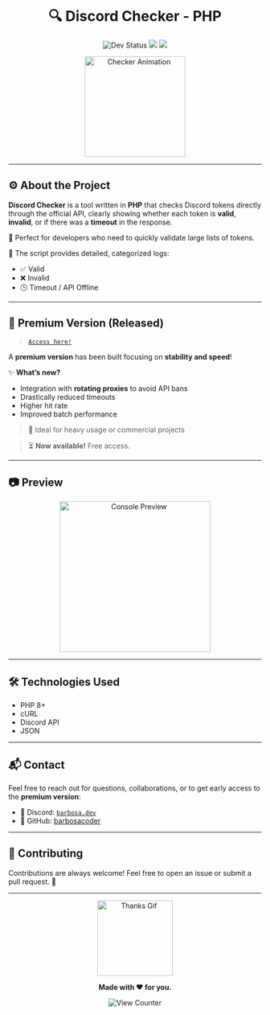 <h1 align="center">
  🔍 Discord Checker - PHP
</h1>

<p align="center">
  <img src="https://img.shields.io/badge/status-dev-orange?style=for-the-badge&logo=php" alt="Dev Status">
  <img src="https://img.shields.io/badge/version-1.0-blueviolet?style=for-the-badge&logo=github">
  <img src="https://img.shields.io/badge/license-MIT-success?style=for-the-badge">
</p>

<p align="center">
  <img src="https://cdn.glitch.global/edc6bf43-3fc2-4ee2-8679-26d5c497d136/Captura%20de%20tela%202025-05-27%20140227.png?v=1748365398723" height="200" alt="Checker Animation">
</p>

---

## ⚙️ About the Project

**Discord Checker** is a tool written in **PHP** that checks Discord tokens directly through the official API, clearly showing whether each token is **valid**, **invalid**, or if there was a **timeout** in the response.

🔧 Perfect for developers who need to quickly validate large lists of tokens.

📡 The script provides detailed, categorized logs:
- ✅ Valid
- ❌ Invalid
- 🕒 Timeout / API Offline

---

## 🌟 Premium Version (Released)
> [`Access here!`](https://github.com/BarbosaCoder/Discord-Checker-V2)

A **premium version** has been built focusing on **stability and speed**!

✨ **What’s new?**
- Integration with **rotating proxies** to avoid API bans
- Drastically reduced timeouts
- Higher hit rate
- Improved batch performance

> 💼 Ideal for heavy usage or commercial projects

> ⏳ **Now available!** Free access.

---

## 📷 Preview

<p align="center">
  <img src="https://cdn.glitch.global/edc6bf43-3fc2-4ee2-8679-26d5c497d136/e40964b6-b2ef-426e-a393-ae3d5c38197f.image.png?v=1748365479580" alt="Console Preview" height="300">
</p>

---

## 🛠️ Technologies Used

- PHP 8+
- cURL
- Discord API
- JSON

---

## 📬 Contact

Feel free to reach out for questions, collaborations, or to get early access to the **premium version**:

- 💬 Discord: [`barbosa.dev`](https://discord.com/users/1171874463303686234)
- 🐙 GitHub: [barbosacoder](https://github.com/barbosacoder)

---

## 🧠 Contributing

Contributions are always welcome! Feel free to open an issue or submit a pull request. 🚀

---

<p align="center">
  <img src="https://img1.picmix.com/output/stamp/normal/0/5/4/8/1968450_1c491.gif" height="150" alt="Thanks Gif">
</p>

<p align="center"><b>Made with ❤️ for you.</b></p>

<p align="center">
  <img src="https://komarev.com/ghpvc/?username=barbosacoder&style=for-the-badge&color=blueviolet&label=Views" alt="View Counter">
</p>

